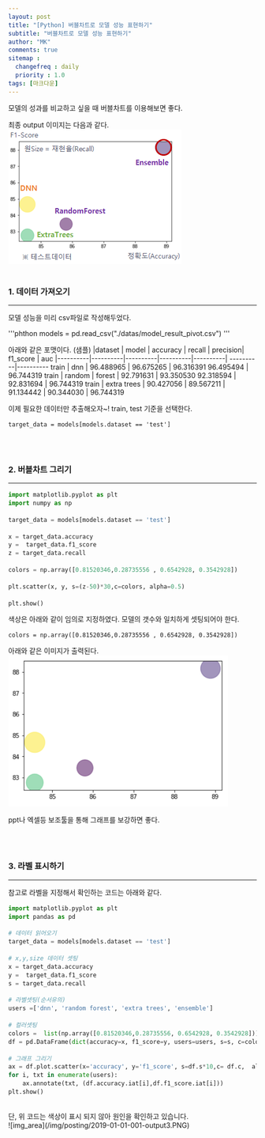 ```yaml
---
layout: post
title: "[Python] 버블차트로 모델 성능 표현하기"
subtitle: "버블차트로 모델 성능 표현하기"
author: "MK"
comments: true
sitemap :
  changefreq : daily
  priority : 1.0
tags: [마크다운]
---
```


모델의 성과를 비교하고 싶을 때 버블차트를 이용해보면 좋다.

최종 output 이미지는 다음과 같다.
<br>
![img_area](/img/posting/2019-01-01-001-output.PNG)
<br>
<br>
### 1. 데이터 가져오기
---
모델 성능을 미리 csv파일로 작성해두었다.

'''phthon
models = pd.read_csv("./datas/model_result_pivot.csv")
'''

아래와 같은 포맷이다. (샘플)
|dataset	| model		| accuracy		| recall	| 	precision|	f1_score		| auc
|----------|----------|----------|----------|----------| ----------|----------
train	| 	dnn	| 	96.488965	| 	96.675265	| 	96.316391	96.495494		| 96.744319
train	| 	random	|  forest	| 	92.791631	| 	93.350530	92.318594		| 92.831694	| 	96.744319
train	| 	extra trees	| 	90.427056	| 	89.567211		| 91.134442		| 90.344030	| 	96.744319


이제 필요한 데이터만 추출해오자~!
train, test 기준을 선택한다.
```phthon
target_data = models[models.dataset == 'test']
```
<br><br>

### 2. 버블차트 그리기
---
```python
import matplotlib.pyplot as plt
import numpy as np

target_data = models[models.dataset == 'test']

x = target_data.accuracy
y =  target_data.f1_score
z = target_data.recall

colors = np.array([0.81520346,0.28735556 , 0.6542928, 0.3542928])

plt.scatter(x, y, s=(z-50)*30,c=colors, alpha=0.5)

plt.show()
```


색상은 아래와 같이 임의로 지정하였다.
모델의 갯수와 일치하게 셋팅되어야 한다.
```
colors = np.array([0.81520346,0.28735556 , 0.6542928, 0.3542928])
```

아래와 같은 이미지가 출력된다.
![img_area](/img/posting/2019-01-01-001-output2.PNG)

ppt나 엑셀등 보조툴을 통해 그래프를 보강하면 좋다.

<br><br>
### 3. 라벨 표시하기
---
참고로 라벨을 지정해서 확인하는 코드는 아래와 같다.

```Python
import matplotlib.pyplot as plt
import pandas as pd

# 데이터 읽어오기
target_data = models[models.dataset == 'test']

# x,y,size 데이터 셋팅
x = target_data.accuracy
y =  target_data.f1_score
s = target_data.recall

# 라벨셋팅(순서유의)
users =['dnn', 'random forest', 'extra trees', 'ensemble']

# 컬러셋팅
colors =  list(np.array([0.81520346,0.28735556, 0.6542928, 0.3542928]))
df = pd.DataFrame(dict(accuracy=x, f1_score=y, users=users, s=s, c=colors ))

# 그래프 그리기
ax = df.plot.scatter(x='accuracy', y='f1_score', s=df.s*10,c= df.c,  alpha=0.5)
for i, txt in enumerate(users):
    ax.annotate(txt, (df.accuracy.iat[i],df.f1_score.iat[i]))
plt.show()
```
<br>
단, 위 코드는 색상이 표시 되지 않아 원인을 확인하고 있습니다.
<br>
![img_area](/img/posting/2019-01-01-001-output3.PNG)
<br>
